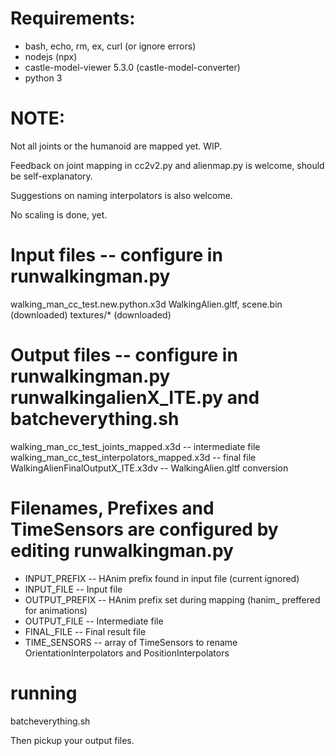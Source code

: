 # Requirements:
* bash, echo, rm, ex, curl (or ignore errors)
* nodejs (npx)
* castle-model-viewer 5.3.0 (castle-model-converter)
* python 3

# NOTE:

Not all joints or the humanoid are mapped yet.  WIP.

Feedback on joint mapping in cc2v2.py and alienmap.py is welcome, should be self-explanatory.

Suggestions on naming interpolators is also welcome.

No scaling is done, yet.

# Input files -- configure in runwalkingman.py
walking_man_cc_test.new.python.x3d
WalkingAlien.gltf, scene.bin (downloaded)
textures/* (downloaded)

# Output files -- configure in runwalkingman.py runwalkingalienX_ITE.py and batcheverything.sh

walking_man_cc_test_joints_mapped.x3d  -- intermediate file
walking_man_cc_test_interpolators_mapped.x3d -- final file
WalkingAlienFinalOutputX_ITE.x3dv -- WalkingAlien.gltf conversion

# Filenames, Prefixes and TimeSensors are configured by editing runwalkingman.py

* INPUT_PREFIX  -- HAnim prefix found in input file (current ignored)
* INPUT_FILE    -- Input file
* OUTPUT_PREFIX -- HAnim prefix set during mapping (hanim_ preffered for animations)
* OUTPUT_FILE   -- Intermediate file
* FINAL_FILE    -- Final result file
* TIME_SENSORS  -- array of TimeSensors to rename OrientationInterpolators and PositionInterpolators

# running

batcheverything.sh

Then pickup your output files.
